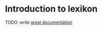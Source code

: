# Introduction to lexikon

TODO: write [great documentation](http://jacobian.org/writing/what-to-write/)
